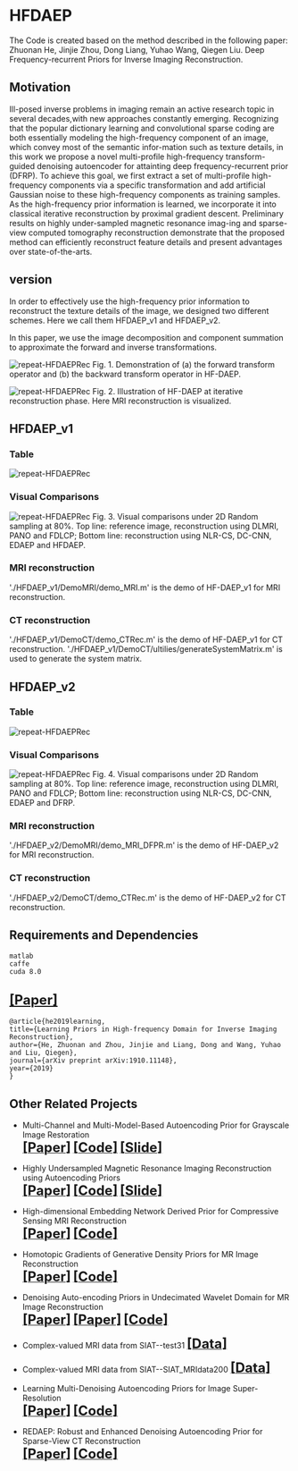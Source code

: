 # HFDAEP
The Code is created based on the method described in the following paper:     
Zhuonan He, Jinjie Zhou, Dong Liang, Yuhao Wang, Qiegen Liu. Deep Frequency-recurrent Priors for Inverse Imaging Reconstruction.

## Motivation
Ill-posed inverse problems in imaging remain an active research topic in several decades,with new approaches constantly emerging. Recognizing that the popular dictionary learning and convolutional sparse coding are both essentially modeling the high-frequency component of an image, which convey most of the semantic infor-mation such as texture details, in this work we propose a novel multi-profile high-frequency transform-guided denoising autoencoder for attainting deep frequency-recurrent prior (DFRP). To achieve this goal, we first extract a set of multi-profile high-frequency components via a specific transformation and add artificial Gaussian noise to these high-frequency components as training samples. As the high-frequency prior information is learned, we incorporate it into classical iterative reconstruction by proximal gradient descent. Preliminary results on highly under-sampled magnetic resonance imag-ing and sparse-view computed tomography reconstruction demonstrate that the proposed method can efficiently reconstruct feature details and present advantages over state-of-the-arts.

## version
In order to effectively use the high-frequency prior information to reconstruct the texture details of the image, we designed two different schemes. Here we call them HFDAEP_v1 and HFDAEP_v2.

In this paper, we use the image decomposition and component summation to approximate the forward and inverse transformations.

![repeat-HFDAEPRec](https://github.com/yqx7150/HFDAEP/blob/master/HFDAEP_v1/figs/forward%20and%20backward.png)
Fig. 1. Demonstration of (a) the forward transform operator and (b) the backward transform operator in HF-DAEP.

![repeat-HFDAEPRec](https://github.com/yqx7150/HFDAEP/blob/master/HFDAEP_v1/figs/itermri.png)
Fig. 2. Illustration of HF-DAEP at iterative reconstruction phase. Here MRI reconstruction is visualized.

## HFDAEP_v1
### Table
![repeat-HFDAEPRec](https://github.com/yqx7150/HFDAEP/blob/master/HFDAEP_v1/figs/table.png)

### Visual Comparisons
![repeat-HFDAEPRec](https://github.com/yqx7150/HFDAEP/blob/master/HFDAEP_v1/figs/result.png)
Fig. 3. Visual comparisons under 2D Random sampling at 80%. Top line: reference image, reconstruction using DLMRI, PANO and FDLCP; Bottom line: reconstruction using NLR-CS, DC-CNN, EDAEP and HFDAEP.

### MRI reconstruction
'./HFDAEP_v1/DemoMRI/demo_MRI.m' is the demo of HF-DAEP_v1 for MRI reconstruction.
### CT reconstruction
'./HFDAEP_v1/DemoCT/demo_CTRec.m' is the demo of HF-DAEP_v1 for CT reconstruction.
'./HFDAEP_v1/DemoCT/ultilies/generateSystemMatrix.m' is used to generate the system matrix.

## HFDAEP_v2
### Table
![repeat-HFDAEPRec](https://github.com/yqx7150/HFDAEP/blob/master/HFDAEP_v2/figs/result.png)

### Visual Comparisons
![repeat-HFDAEPRec](https://github.com/yqx7150/HFDAEP/blob/master/HFDAEP_v2/figs/fig_result.png)
Fig. 4. Visual comparisons under 2D Random sampling at 80%. Top line: reference image, reconstruction using DLMRI, PANO and FDLCP; Bottom line: reconstruction using NLR-CS, DC-CNN, EDAEP and DFRP.

### MRI reconstruction
'./HFDAEP_v2/DemoMRI/demo_MRI_DFPR.m' is the demo of HF-DAEP_v2 for MRI reconstruction.
### CT reconstruction
'./HFDAEP_v2/DemoCT/demo_CTRec.m' is the demo of HF-DAEP_v2 for CT reconstruction.

## Requirements and Dependencies
    matlab
    caffe
    cuda 8.0
    
## [<font size=5>**[Paper]**</font>](https://arxiv.org/ftp/arxiv/papers/1910/1910.11148.pdf)
    @article{he2019learning, 
    title={Learning Priors in High-frequency Domain for Inverse Imaging Reconstruction},
    author={He, Zhuonan and Zhou, Jinjie and Liang, Dong and Wang, Yuhao and Liu, Qiegen},
    journal={arXiv preprint arXiv:1910.11148},
    year={2019}
    }

## Other Related Projects
  * Multi-Channel and Multi-Model-Based Autoencoding Prior for Grayscale Image Restoration  
[<font size=5>**[Paper]**</font>](https://ieeexplore.ieee.org/stamp/stamp.jsp?tp=&arnumber=8782831)  [<font size=5>**[Code]**</font>](https://github.com/yqx7150/MEDAEP)   [<font size=5>**[Slide]**</font>](https://github.com/yqx7150/EDAEPRec/tree/master/Slide)

  * Highly Undersampled Magnetic Resonance Imaging Reconstruction using Autoencoding Priors  
[<font size=5>**[Paper]**</font>](https://cardiacmr.hms.harvard.edu/files/cardiacmr/files/liu2019.pdf)  [<font size=5>**[Code]**</font>](https://github.com/yqx7150/EDAEPRec)   [<font size=5>**[Slide]**</font>](https://github.com/yqx7150/EDAEPRec/tree/master/Slide)

  * High-dimensional Embedding Network Derived Prior for Compressive Sensing MRI Reconstruction  
 [<font size=5>**[Paper]**</font>](https://www.sciencedirect.com/science/article/abs/pii/S1361841520300815?via%3Dihub)   [<font size=5>**[Code]**</font>](https://github.com/yqx7150/EDMSPRec)
 
  * Homotopic Gradients of Generative Density Priors for MR Image Reconstruction  
[<font size=5>**[Paper]**</font>](https://arxiv.org/abs/2008.06284)   [<font size=5>**[Code]**</font>](https://github.com/yqx7150/HGGDP)
 
  * Denoising Auto-encoding Priors in Undecimated Wavelet Domain for MR Image Reconstruction  
[<font size=5>**[Paper]**</font>](https://www.sciencedirect.com/science/article/pii/S0925231221000990) [<font size=5>**[Paper]**</font>](https://arxiv.org/ftp/arxiv/papers/1909/1909.01108.pdf)   [<font size=5>**[Code]**</font>](https://github.com/yqx7150/WDAEPRec)

  * Complex-valued MRI data from SIAT--test31 [<font size=5>**[Data]**</font>](https://github.com/yqx7150/EDAEPRec/tree/master/test_data_31)

  * Complex-valued MRI data from SIAT--SIAT_MRIdata200 [<font size=5>**[Data]**</font>](https://github.com/yqx7150/SIAT_MRIdata200)
 
  * Learning Multi-Denoising Autoencoding Priors for Image Super-Resolution  
[<font size=5>**[Paper]**</font>](https://www.sciencedirect.com/science/article/pii/S1047320318302700)   [<font size=5>**[Code]**</font>](https://github.com/yqx7150/MDAEP-SR)

  * REDAEP: Robust and Enhanced Denoising Autoencoding Prior for Sparse-View CT Reconstruction  
[<font size=5>**[Paper]**</font>](https://ieeexplore.ieee.org/document/9076295)   [<font size=5>**[Code]**</font>](https://github.com/yqx7150/REDAEP)
